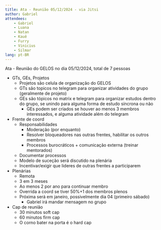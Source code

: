 ```yaml
---
title: Ata - Reunião 05/12/2024 - via Jitsi
author: Gabriel
attendees:
    - Gabriel
    - Luana
    - Natan
    - Kauê
    - Furry
    - Vinicius
    - Silmar
lang: pt-BR
---
```


Ata - Reunião do GELOS no dia 05/12/2024, total de 7 pessoas

- GTs, GEs, Projetos
    - Projetos são celula de organização do GELOS
    - GTs são topicos no telegram para organizar atividades do grupo (geralmente de projeto)
    - GEs são tópicos no matrix e telegram para organizar estudos dentro do grupo, se unindo para alguma forma de estudo síncrona ou não
        - GEs podem ser criados se houver ao menos 3 membros interessados, e alguma atividade além do telegram
- Frente de coord
    - Responsabilidades
        - Moderação (por enquanto)
        - Resolver bloqueadores nas outras frentes, habilitar os outros membros
        - Processos burocráticos + comunicação externa (treinar mentorados)
    - Documentar processos
    - Modelo de suceção será discutido na plenária
    - Incentivar/exigir que lideres de outras frentes a participarem
- Plenárias
    - Remota
    - 3 em 3 meses
    - Ao menos 2 por ano para continuar membro
    - Overrida a coord se tiver 50%+1 dos membros plenos
    - Próxima será em janeiro, possivelmente dia 04 (primeiro sábado)
        - Gabriel irá mandar mensagem no grupo
- Cap de reunião
    - 30 minutos soft cap
    - 60 minutos firm cap
    - O corno bater na porta é o hard cap
